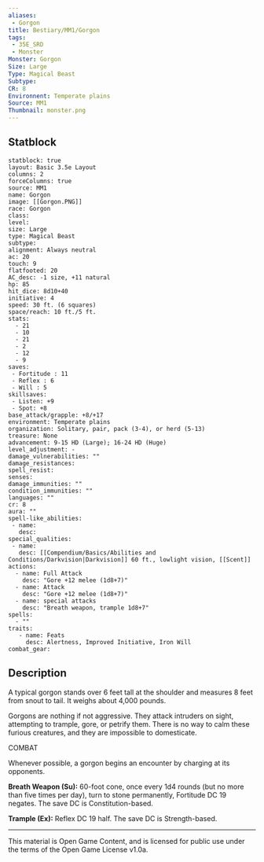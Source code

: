 ```yaml
---
aliases:
 - Gorgon
title: Bestiary/MM1/Gorgon
tags: 
 - 35E_SRD
 - Monster
Monster: Gorgon
Size: Large
Type: Magical Beast
Subtype: 
CR: 8
Environnent: Temperate plains
Source: MM1
Thumbnail: monster.png
---
```


## Statblock

```statblock
statblock: true
layout: Basic 3.5e Layout
columns: 2
forceColumns: true
source: MM1 
name: Gorgon
image: [[Gorgon.PNG]]
race: Gorgon
class: 
level: 
size: Large
type: Magical Beast
subtype: 
alignment: Always neutral
ac: 20
touch: 9
flatfooted: 20
AC_desc: -1 size, +11 natural
hp: 85
hit_dice: 8d10+40
initiative: 4
speed: 30 ft. (6 squares)
space/reach: 10 ft./5 ft.
stats:
  - 21
  - 10
  - 21
  - 2
  - 12
  - 9
saves:
 - Fortitude : 11
 - Reflex : 6
 - Will : 5
skillsaves:
 - Listen: +9
 - Spot: +8
base_attack/grapple: +8/+17
environment: Temperate plains
organization: Solitary, pair, pack (3-4), or herd (5-13)
treasure: None
advancement: 9-15 HD (Large); 16-24 HD (Huge)
level_adjustment: -
damage_vulnerabilities: ""
damage_resistances: 
spell_resist: 
senses: 
damage_immunities: ""
condition_immunities: ""
languages: ""
cr: 8
aura: ""
spell-like_abilities:
 - name: 
   desc: 
special_qualities:
 - name:
   desc: [[Compendium/Basics/Abilities and Conditions/Darkvision|Darkvision]] 60 ft., lowlight vision, [[Scent]]
actions:
  - name: Full Attack
    desc: "Gore +12 melee (1d8+7)"
  - name: Attack
    desc: "Gore +12 melee (1d8+7)"
  - name: special attacks
    desc: "Breath weapon, trample 1d8+7"
spells:
  - ""
traits:
   - name: Feats
     desc: Alertness, Improved Initiative, Iron Will
combat_gear:  
```

## Description



A typical gorgon stands over 6 feet tall at the shoulder and measures 8 feet from snout to tail. It weighs about 4,000 pounds.

Gorgons are nothing if not aggressive. They attack intruders on sight, attempting to trample, gore, or petrify them. There is no way to calm these furious creatures, and they are impossible to domesticate.

COMBAT

Whenever possible, a gorgon begins an encounter by charging at its opponents.


**Breath Weapon (Su):** 60-foot cone, once every 1d4 rounds (but no more than five times per day), turn to stone permanently, Fortitude DC 19 negates. The save DC is Constitution-based.


**Trample (Ex):** Reflex DC 19 half. The save DC is Strength-based.

---

This material is Open Game Content, and is licensed for public use under the terms of the Open Game License v1.0a.
